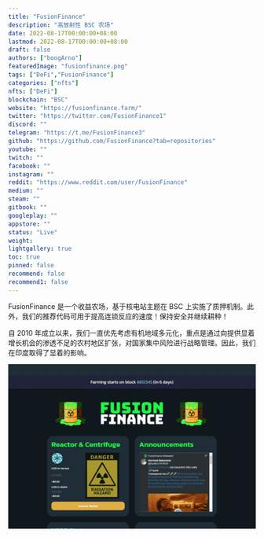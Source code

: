 ```yaml
---
title: "FusionFinance"
description: "高放射性 BSC 农场"
date: 2022-08-17T00:00:00+08:00
lastmod: 2022-08-17T00:00:00+08:00
draft: false
authors: ["boogArno"]
featuredImage: "fusionfinance.png"
tags: ["DeFi","FusionFinance"]
categories: ["nfts"]
nfts: ["DeFi"]
blockchain: "BSC"
website: "https://fusionfinance.farm/"
twitter: "https://twitter.com/FusionFinance1"
discord: ""
telegram: "https://t.me/FusionFinance3"
github: "https://github.com/FusionFinance?tab=repositories"
youtube: ""
twitch: ""
facebook: ""
instagram: ""
reddit: "https://www.reddit.com/user/FusionFinance"
medium: ""
steam: ""
gitbook: ""
googleplay: ""
appstore: ""
status: "Live"
weight: 
lightgallery: true
toc: true
pinned: false
recommend: false
recommend1: false
---
```

FusionFinance 是一个收益农场，基于核电站主题在 BSC 上实施了质押机制。此外，我们的推荐代码可用于提高连锁反应的速度！保持安全并继续耕种！

自 2010 年成立以来，我们一直优先考虑有机地域多元化，重点是通过向提供显着增长机会的渗透不足的农村地区扩张，对国家集中风险进行战略管理。因此，我们在印度取得了显着的影响。

![fusionfinance-dapp-defi-bsc-image1_513028034655f79a4cbb93ded592b9c4](fusionfinance-dapp-defi-bsc-image1_513028034655f79a4cbb93ded592b9c4.png)
